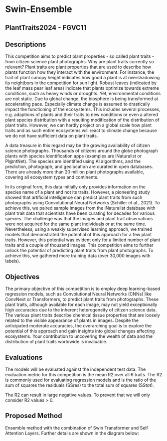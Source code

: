 # Swin-Ensemble

## PlantTraits2024 - FGVC11
## Descriptions
This competition aims to predict plant properties - so called plant traits - from citizen science plant photographs. Why are plant traits currently so relevant? Plant traits are plant properties that are used to describe how plants function how they interact with the environment. For instance, the trait of plant canopy height indicates how good a plant is at overshadowing its neightbors in the competition for sun light. Robust leaves (indicated by the leaf mass pear leaf area) indicate that plants optimize towards extreme conditions, such as heavy winds or droughts. Yet, environmental conditions are not static. Due to global change, the biosphere is being transformed at accelerating pace. Especially climate change is assumed to drastically impact the functioning of the ecosystems. This includes several processes, e.g. adaptions of plants and their traits to new conditions or even a altered plant species distribution with a resulting modification of the distribution of plant traits. However, we can hardly project on a global scale how plant traits and as such entire ecosystems will react to climate change because we do not have sufficient data on plant traits.

A data treasure in this regard may be the growing availability of citizen science photographs. Thousands of citizens around the globe photograph plants with species identification apps (examples are iNaturalist or Pl@ntNet). The species are identified using AI algorithms, and the prediction, photograph, and geolocation are curated in open databases. There are already more than 20 million plant photographs available, covering all ecosystem types and continents.

In its original form, this data initially only provides information on the species name of a plant and not its traits. However, a pioneering study showed that artificial intelligence can predict plant traits from such photographs using Convolutional Neural Networks (Schiller et al., 2021). To achieve this, we paired sample images from the iNaturalist database with plant trait data that scientists have been curating for decades for various species. The challenge was that the images and plant trait observations were not acquired for the same plant individuals or at the same time. Nevertheless, using a weakly supervised learning approach, we trained models that demonstrated the potential of this approach for a few plant traits. However, this potential was evident only for a limited number of plant traits and a couple of thousand images. This competition aims to further unlock the potential of predicting plant traits from plant photographs. To achieve this, we gathered more training data (over 30,000 images with labels).

## Objectives
The primary objective of this competition is to employ deep learning-based regression models, such as Convolutional Neural Networks (CNNs) like ConvNext or Transformers, to predict plant traits from photographs. These plant traits, although available for each image, may not yield exceptionally high accuracies due to the inherent heterogeneity of citizen science data. The various plant traits describe chemical tissue properties that are loosely related to the visible appearance of plants in images. Despite the anticipated moderate accuracies, the overarching goal is to explore the potential of this approach and gain insights into global changes affecting ecosystems. Your contribution to uncovering the wealth of data and the distribution of plant traits worldwide is invaluable.

## Evaluations
The models will be evaluated against the independent test data. The evaluation metric for this competition is the mean R2 over all 6 traits. The R2 is commonly used for evaluating regression models and is the ratio of the sum of squares the residuals (SSres) to the total sum of squares (SStot).

The R2 can result in large negative values. To prevent that we will only consider R2 values > 0.

## Proposed Method
Ensemble method with the combination of Swin Transformer and Self Attention Layers. Further details are shown in the diagram below:


